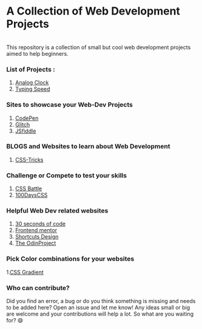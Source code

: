 # A Collection of Web Development Projects
<br>
This repository is a collection of small but cool web development projects aimed to help beginners. <br>

### List of Projects :
1. [Analog Clock](Analog%20Clock/) 
2. [Typing Speed](Typing%20Test/)

### Sites to showcase your Web-Dev Projects<br>
1. [CodePen](https://codepen.io/your-work)
2. [Glitch](https://glitch.com/)
3. [JSfiddle](https://jsfiddle.net/)

### BLOGS and Websites to learn about Web Development
1. [CSS-Tricks](https://css-tricks.com/)


### Challenge or Compete to test your skills 
1. [CSS Battle](https://cssbattle.dev/)
2. [100DaysCSS](https://100dayscss.com/)

### Helpful Web Dev related websites
1. [30 seconds of code](https://www.30secondsofcode.org/)
2. [Frontend mentor](https://www.frontendmentor.io/)
3. [Shortcuts Design](https://shortcuts.design/)
4. [The OdinProject](https://www.theodinproject.com/)

### Pick Color combinations for your websites
1.[CSS Gradient](https://cssgradient.io/)

### Who can contribute? 
Did you find an error, a bug or do you think something is missing and needs to be added here? Open an issue and let me know! Any ideas small or big are welcome and your contributions will help a lot. So what are you waiting for? :smile:



